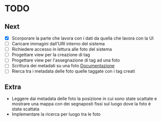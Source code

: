 # TODO


## Next
 * [X] Scorporare la parte che lavora con i dati da quella che lavora con la UI
 * [ ] Caricare immagini dall'URI interno del sistema
 * [ ] Richiedere accesso in lettura alle foto del sistema
 * [ ] Progettare view per la creazione di tag
 * [ ] Progettare view per l'assegnazione di tag ad una foto
 * [ ] Scrittura dei metadati su una foto [Documentazione](https://developer.android.com/reference/android/media/ExifInterface.html)
 * [ ] Rierca tra i metadata delle foto quelle taggate con i tag creati

## Extra
* Leggere dai metadata delle foto la posizione in cui sono state scattate e
  mostrare una mappa con dei segnaposti fissi sul luogo dove la foto è stata scattata
* Implementare la ricerca per luogo tra le  foto
